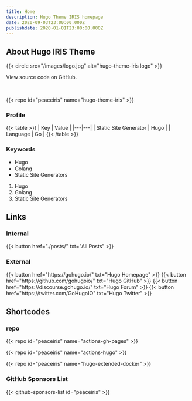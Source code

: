 ```yaml
---
title: Home
description: Hugo Theme IRIS homepage
date: 2020-09-03T23:00:00.000Z
publishdate: 2020-01-01T23:00:00.000Z
---
```



## About Hugo IRIS Theme

{{< circle src="/images/logo.jpg" alt="hugo-theme-iris logo" >}}

View source code on GitHub.

<br>

{{< repo id="peaceiris" name="hugo-theme-iris" >}}

### Profile

{{< table >}}
| Key | Value |
|---|---|
| Static Site Generator | Hugo |
| Language | Go |
{{< /table >}}

### Keywords

- Hugo
- Golang
- Static Site Generators

1. Hugo
2. Golang
3. Static Site Generators



## Links

### Internal

<div class="buttons">
  {{< button href="./posts/" txt="All Posts" >}}
</div>

### External

<div class="buttons">
  {{< button href="https://gohugo.io/" txt="Hugo Homepage" >}}
  {{< button href="https://github.com/gohugoio/" txt="Hugo GitHub" >}}
  {{< button href="https://discourse.gohugo.io/" txt="Hugo Forum" >}}
  {{< button href="https://twitter.com/GoHugoIO" txt="Hugo Twitter" >}}
</div>



## Shortcodes

### repo

{{< repo id="peaceiris" name="actions-gh-pages" >}}

{{< repo id="peaceiris" name="actions-hugo" >}}

{{< repo id="peaceiris" name="hugo-extended-docker" >}}

### GitHub Sponsors List

{{< github-sponsors-list id="peaceiris" >}}



<!-- Internal References -->
<!-- External References -->
